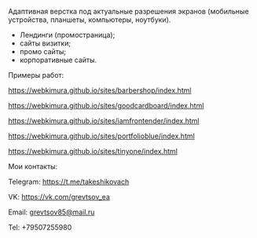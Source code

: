 Адаптивная верстка под актуальные разрешения экранов (мобильные устройства, планшеты, компьютеры, ноутбуки). 

- Лендинги (промостраница);
- сайты визитки;
- промо сайты;
- корпоративные сайты.

Примеры работ:

https://webkimura.github.io/sites/barbershop/index.html

https://webkimura.github.io/sites/goodcardboard/index.html

https://webkimura.github.io/sites/iamfrontender/index.html

https://webkimura.github.io/sites/portfolioblue/index.html

https://webkimura.github.io/sites/tinyone/index.html

Мои контакты:

Telegram: https://t.me/takeshikovach

VK: https://vk.com/grevtsov_ea

Email: grevtsov85@mail.ru

Tel: +79507255980
